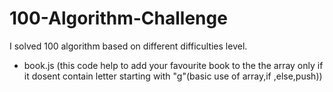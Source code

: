 # 100-Algorithm-Challenge
I solved 100 algorithm based on different difficulties level.
- book.js (this code help to add your favourite book to the the array only if it dosent contain letter starting with "g"(basic use of array,if ,else,push))
